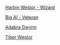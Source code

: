 [Harbin Westor - Wizard](https://www.dndbeyond.com/profile/DaviusIronfist/characters/39410284)

[Big Al - Veteran](https://roll20.net/compendium/dnd5e/Veteran#content)

[Adabra Gwynn](https://www.dndbeyond.com/profile/DaviusIronfist/characters/39411203)

[Tibor Westor](https://www.dndbeyond.com/profile/DaviusIronfist/characters/40277736)

